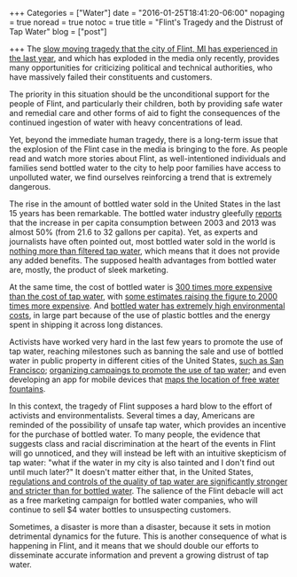+++
Categories = ["Water"]
date = "2016-01-25T18:41:20-06:00"
nopaging = true
noread = true
notoc = true
title = "Flint's Tragedy and the Distrust of Tap Water"
blog = ["post"]

+++
The [slow moving tragedy that the city of Flint, MI has experienced in the last year](http://www.theguardian.com/us-news/2016/jan/24/flint-michigan-water-crisis-lead-poisoning-families-children), and which has exploded in the media only recently, provides many opportunities for criticizing political and technical authorities, who have massively failed their constituents and customers.

The priority in this situation should be the unconditional support for the people of Flint, and particularly their children, both by providing safe water and remedial care and other forms of aid to fight the consequences of the continued ingestion of water with heavy concentrations of lead.

Yet, beyond the immediate human tragedy, there is a long-term issue that the explosion of the Flint case in the media is bringing to the fore. As people read and watch more stories about Flint, as well-intentioned individuals and families send bottled water to the city to help poor families have access to unpolluted water, we find ourselves reinforcing a trend that is extremely dangerous.

The rise in the amount of bottled water sold in the United States in the last 15 years has been remarkable. The bottled water industry gleefully [reports](http://www.bottledwater.org/public/2011%20BMC%20Bottled%20Water%20Stats_2.pdf) that the increase in per capita consumption between 2003 and 2013 was almost 50% (from 21.6 to 32 gallons per capita). Yet, as experts and journalists have often pointed out, most bottled water sold in the world is [nothing more than filtered tap water](http://www.rd.com/health/diet-weight-loss/rethink-what-you-drink/), which means that it does not provide any added benefits. The supposed health advantages from bottled water are, mostly, the product of sleek marketing.

At the same time, the cost of bottled water is [300 times more expensive than the cost of tap water](http://www.slate.com/blogs/business_insider/2013/07/12/cost_of_bottled_water_vs_tap_water_the_difference_will_shock_you.html), with [some estimates raising the figure to 2000 times more expensive](http://www.businessinsider.com/bottled-water-costs-2000x-more-than-tap-2013-7). And [bottled water has extremely high environmental costs](http://pacinst.org/publication/bottled-water-and-energy-a-fact-sheet/), in large part because of the use of plastic bottles and the energy spent in shipping it across long distances.

Activists have worked very hard in the last few years to promote the use of tap water, reaching milestones such as banning the sale and use of bottled water in public property in different cities of the United States, [such as San Francisco](http://www.msnbc.com/msnbc/san-francisco-bans-sale-plastic-water-bottles-climate-change); [organizing campaings to promote the use of tap water](http://www.foodandwaterwatch.org/campaign/take-back-tap); and even developing an app for mobile devices that [maps the location of free water fountains](http://wetap.org/).

In this context, the tragedy of Flint supposes a hard blow to the effort of activists and environmentalists. Several times a day, Americans are reminded of the possibility of unsafe tap water, which provides an incentive for the purchase of bottled water. To many people, the evidence that suggests class and racial discrimination at the heart of the events in Flint will go unnoticed, and they will instead be left with an intuitive skepticism of tap water: "what if the water in my city is also tainted and I don't find out until much later?" It doesn't matter either that, in the United States, [regulations and controls of the quality of tap water are significantly stronger and stricter than for bottled water](http://www.nytimes.com/gwire/2009/07/09/09greenwire-fewer-regulations-for-bottled-water-than-tap-g-33331.html). The salience of the Flint debacle will act as a free marketing campaign for bottled water companies, who will continue to sell $4 water bottles to unsuspecting customers.

Sometimes, a disaster is more than a disaster, because it sets in motion detrimental dynamics for the future. This is another consequence of what is happening in Flint, and it means that we should double our efforts to disseminate accurate information and prevent a growing distrust of tap water.

